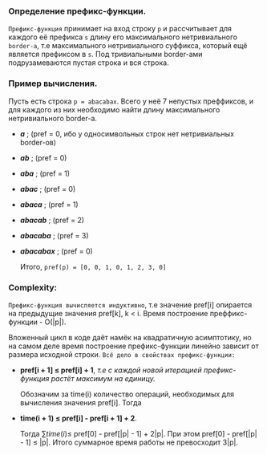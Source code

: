 ### Определение префикс-функции.
`Префикс-функция` принимает на вход строку `p` и рассчитывает для каждого её префикса `s` длину его максимального нетривиального `border-а`, т.е максимального нетривиального суффикса, который 
ещё является префиксом в `s`. Под тривиальными border-ами подрузамеваются пустая строка и вся строка.  

### Пример вычисления.
Пусть есть строка `p = abacabax`. Всего у неё 7 непустых преффиксов, и для каждого из них необходимо найти длину максимального нетривиального border-a.
- **_a_** ; (pref = 0, ибо у односимвольных строк нет нетривиальных border-ов)
- **_ab_** ; (pref = 0)
- **_aba_** ; (pref = 1)
- **_abac_** ; (pref = 0)
- **_abaca_** ; (pref = 1)
- **_abacab_** ; (pref = 2)
- **_abacaba_** ; (pref = 3)
- **_abacabax_** ; (pref = 0)

  Итого, `pref(p) = [0, 0, 1, 0, 1, 2, 3, 0]`

### Complexity:
`Префикс-функция вычисляется индуктивно`, т.е значение pref[i] опирается на предыдущие значения pref[k], k < i.
Время построение преффикс-функции - O(|p|).


Вложенный цикл в коде даёт намёк на квадратичную асимптотику, но на самом деле время построение префикс-функции линейно зависит от размера исходной строки.
`Всё дело в свойствах префикс-функции:`
- **pref[i + 1] $\leq$ pref[i] + 1**, *т.е с каждой новой итерацией префикс-функция растёт максимум на единицу.*

  Обозначим за time(i) количество операций, необходимых для вычисления значения pref[i]. Тогда

  
- **time(i + 1) $\leq$ pref[i] - pref[i + 1] + 2**.


  Тогда $\sum time(i) \leq$ pref[0] - pref[|p| - 1] + 2|p|. При этом pref[0] - pref[|p| - 1] $\leq$ |p|. Итого суммарное время работы не превосходит 3|p|.
